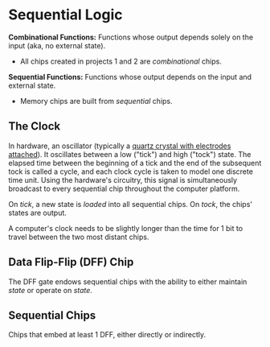 # Sequential Logic

**Combinational Functions:** Functions whose output depends solely on the input (aka, no external state).

- All chips created in projects 1 and 2 are *combinational* chips.

**Sequential Functions:** Functions whose output depends on the input and external state.

- Memory chips are built from *sequential* chips.

## The Clock

In hardware, an oscillator (typically a [quartz crystal with electrodes attached](https://en.wikipedia.org/wiki/Crystal_oscillator)). It oscillates between a low ("tick") and high ("tock") state. The elapsed time between the beginning of a tick and the end of the subsequent tock is called a cycle, and each clock cycle is taken to model one discrete time unit. Using the hardware's circuitry, this signal is simultaneously broadcast to every sequential chip throughout the computer platform.

On *tick*, a new state is *loaded* into all sequential chips. On *tock*, the chips' states are output.

A computer's clock needs to be slightly longer than the time for 1 bit to travel between the two most distant chips.

## Data Flip-Flip (DFF) Chip

The DFF gate endows sequential chips with the ability to either maintain *state* or operate on *state*.

## Sequential Chips

Chips that embed at least 1 DFF, either directly or indirectly.
